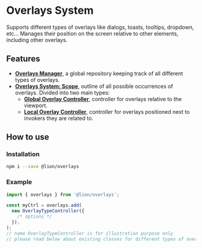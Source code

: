 # Overlays System

[//]: # 'AUTO INSERT HEADER PREPUBLISH'

Supports different types of overlays like dialogs, toasts, tooltips, dropdown, etc...
Manages their position on the screen relative to other elements, including other overlays.

## Features

- [**Overlays Manager**](./docs/OverlaysManager.md), a global repository keeping track of all different types of overlays.
- [**Overlays System: Scope**](./docs/OverlaySystemScope.md), outline of all possible occurrences of overlays. Divided into two main types:
  - [**Global Overlay Controller**](./docs/GlobalOverlayController.md), controller for overlays relative to the viewport.
  - [**Local Overlay Controller**](./docs/LocalOverlayController.md), controller for overlays positioned next to invokers they are related to.

## How to use

### Installation

```sh
npm i --save @lion/overlays
```

### Example

```js
import { overlays } from '@lion/overlays';

const myCtrl = overlays.add(
  new OverlayTypeController({
    /* options */
  }),
);
// name OverlayTypeController is for illustration purpose only
// please read below about existing classes for different types of overlays
```
